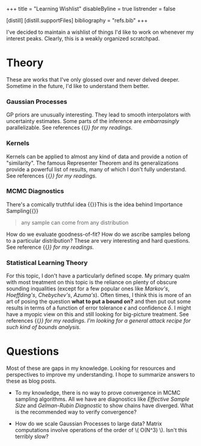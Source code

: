 +++
title = "Learning Wishlist"
disableByline = true
listrender = false

[distill]
  [distill.supportFiles]
  bibliography = "refs.bib"
+++

I've decided to maintain a wishlist of things I'd like to work on whenever my
interest peaks. Clearly, this is a weakly organized scratchpad.

# Theory

These are works that I've only glossed over and never delved deeper. Sometime
in the future, I'd like to understand them better.

### Gaussian Processes

GP priors are unusually interesting. They lead to smooth interpolators with 
uncertainty estimates. Some parts of the inference are *embarrasingly*
parallelizable. See references {{<cite bib="Rasmussen2004,Duvenaud2014,damianou2013deep">}}
for my readings.

### Kernels

Kernels can be applied to almost any kind of data and provide a notion of
"similarity". The famous Representer Theorem and its generalizations provide a
powerful list of results, many of which I don't fully understand. See references 
{{<cite bib="scholkopf2001learning">}} for my readings.


### MCMC Diagnostics

There's a comically truthful idea {{<footnote>}}This is the idea behind 
Importance Sampling{{</footnote>}}

> any sample can come from any distribution

How do we evaluate goodness-of-fit? How do we ascribe samples belong to a
particular distribution? These are very interesting and hard questions. See
reference {{<cite bib="brooks2011handbook">}} for my readings.

### Statistical Learning Theory

For this topic, I don't have a particularly defined scope. My primary qualm with
most treatment on this topic is the reliance on plenty of obscure sounding
inqualities (except for a few popular ones like *Markov's*, 
*Hoeffding's*, *Chebychev's*, *Azuma's*). Often times, I think this is more of 
an art of posing the question **what to put a bound on?** and then put out
some results in terms of a function of error tolerance $\epsilon$
and confidence $\delta$. I might have a myopic view on this and still looking
for big-picture treatment. See references 
{{<cite bib="mohri2018foundations,shalev2014understanding">}} for my readings.
I'm looking for a general attack recipe for such kind of bounds analysis.


# Questions

Most of these are gaps in my knowledge. Looking for resources and perspectives
to improve my understanding. I hope to summarize answers to these as blog posts.

* To my knowledge, there is no way to prove convergence in MCMC sampling
  algorithms. All we have are diagnostics like *Effective Sample Size* and
  *Gelman-Rubin Diagnostic* to show chains have diverged. What is the 
  recommended way to verify convergence?

* How do we scale Gaussian Processes to large data? Matrix computations involve
  operations of the order of \\( O(N^3) \\). Isn't this terribly slow?